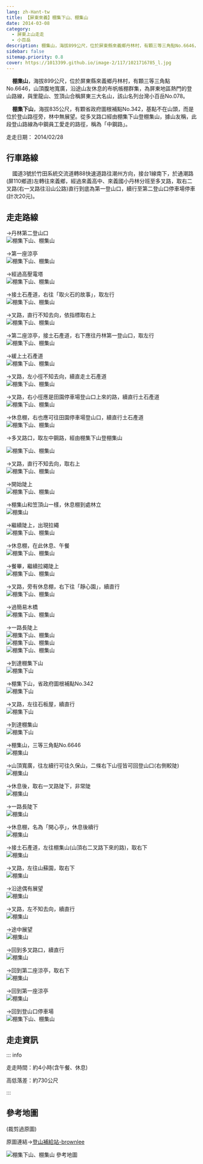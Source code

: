 ```yaml
---
lang: zh-Hant-tw
title: 【屏東來義】棚集下山、棚集山
date: 2014-03-08
category: 
  - 屏東上山走走
  - 小百岳
description: 棚集山，海拔899公尺，位於屏東縣來義鄉丹林村，有顆三等三角點No.6646，山頂腹地寬廣，沿途山友休息的布帆帳棚群集，為屏東地區熱門的登山路線，與里龍山、笠頂山合稱屏東三大名山，該山名列台灣小百岳No.078。 棚集下山，海拔835公尺，有顆省政府圖根補點No.342，基點不在山頭，而是位於登山路徑旁，林中無展望。從多叉路口經由棚集下山登棚集山，據山友稱，此段登山路線為中鋼員工愛走的路徑，稱為「中鋼路」。
sidebar: false
sitemap.priority: 0.8
cover: https://1013399.github.io/image-2/117/1021716785_l.jpg
---
```


    **棚集山**，海拔899公尺，位於屏東縣來義鄉丹林村，有顆三等三角點No.6646，山頂腹地寬廣，沿途山友休息的布帆帳棚群集，為屏東地區熱門的登山路線，與里龍山、笠頂山合稱屏東三大名山，該山名列台灣小百岳No.078。  

    **棚集下山**，海拔835公尺，有顆省政府圖根補點No.342，基點不在山頭，而是位於登山路徑旁，林中無展望。從多叉路口經由棚集下山登棚集山，據山友稱，此段登山路線為中鋼員工愛走的路徑，稱為「中鋼路」。

<!-- more -->

走走日期： 2014/02/28

## 行車路線 
    國道3號於竹田系統交流道轉88快速道路往潮州方向，接台1線南下，於通潮路(屏110鄉道)左轉往來義鄉，經過來義高中、來義國小丹林分班至多叉路，取右二叉路(右一叉路往沿山公路)直行到底為第一登山口，續行至第二登山口停車場停車(計次20元)。

## 走走路線 
→丹林第二登山口  
![棚集下山、棚集山](https://1013399.github.io/image-2/117/1021716491_l.jpg)

→第一座涼亭  
![棚集下山、棚集山](https://1013399.github.io/image-2/117/1021716522_l.jpg)

→經過高壓電塔  
![棚集下山、棚集山](https://1013399.github.io/image-2/117/1021716529_l.jpg)

→接土石產道，右往「取火石的故事」，取左行  
![棚集下山、棚集山](https://1013399.github.io/image-2/117/1021716536_l.jpg)

→叉路，直行不知去向，依指標取右上  
![棚集下山、棚集山](https://1013399.github.io/image-2/117/1021716540_l.jpg)

→第二座涼亭，接土石產道，右下應往丹林第一登山口，取左行  
![棚集下山、棚集山](https://1013399.github.io/image-2/117/1021716544_l.jpg)

→緩上土石產道  
![棚集下山、棚集山](https://1013399.github.io/image-2/117/1021716550_l.jpg)

→叉路，左小徑不知去向，續直走土石產道  
![棚集下山、棚集山](https://1013399.github.io/image-2/117/1021716557_l.jpg)

→叉路，右小徑應是田園停車場登山口上來的路，續直行土石產道  
![棚集下山、棚集山](https://1013399.github.io/image-2/117/1021716576_l.jpg)

→休息棚，右也應可往田園停車場登山口，續直行土石產道  
![棚集下山、棚集山](https://1013399.github.io/image-2/117/1021716581_l.jpg)

→多叉路口，取左中鋼路，經由棚集下山登棚集山

![棚集下山、棚集山](https://1013399.github.io/image-2/117/1021716588_l.jpg)

→叉路，直行不知去向，取右上  
![棚集下山、棚集山](https://1013399.github.io/image-2/117/1021716597_l.jpg)

→開始陡上  
![棚集下山、棚集山](https://1013399.github.io/image-2/117/1021716607_l.jpg)

→棚集山和笠頂山一樣，休息棚到處林立  
![棚集山](https://1013399.github.io/image-2/117/1021716616_l.jpg)

→繼續陡上，出現拉繩  
![棚集下山、棚集山](https://1013399.github.io/image-2/117/1021716629_l.jpg)

→休息棚，在此休息、午餐  
![棚集下山、棚集山](https://1013399.github.io/image-2/117/1021716639_l.jpg)

→餐畢，繼續拉繩陡上  
![棚集下山、棚集山](https://1013399.github.io/image-2/117/1021716645_l.jpg)

→叉路，旁有休息棚，右下往「靜心園」，續直行  
![棚集下山、棚集山](https://1013399.github.io/image-2/117/1021716654_l.jpg)

→過簡易木橋  
![棚集下山、棚集山](https://1013399.github.io/image-2/117/1021716674_l.jpg)

→一路長陡上  
![棚集下山、棚集山](https://1013399.github.io/image-2/117/1021716680_l.jpg)  
![棚集下山、棚集山](https://1013399.github.io/image-2/117/1021716689_l.jpg)  
![棚集下山、棚集山](https://1013399.github.io/image-2/117/1021716694_l.jpg)

→到達棚集下山  
![棚集下山](https://1013399.github.io/image-2/117/1021716702_l.jpg)

→棚集下山，省政府圖根補點No.342  
![棚集下山](https://1013399.github.io/image-2/117/1021716707_l.jpg)

→叉路，左往石板屋，續直行  
![棚集下山](https://1013399.github.io/image-2/117/1021716715_l.jpg)

→到達棚集山  
![棚集下山](https://1013399.github.io/image-2/117/1021716720_l.jpg)

→棚集山，三等三角點No.6646  
![棚集山](https://1013399.github.io/image-2/117/1021716733_l.jpg)

→山頂寬廣，往左續行可往久保山，二條右下山徑皆可回登山口(右側較陡)  
![棚集山](https://1013399.github.io/image-2/117/1021716741_l.jpg)

→休息後，取右一叉路陡下，非常陡  
![棚集山](https://1013399.github.io/image-2/117/1021716753_l.jpg)

→一路長陡下  
![棚集山](https://1013399.github.io/image-2/117/1021716758_l.jpg)

→休息棚，名為「開心亭」，休息後續行  
![棚集山](https://1013399.github.io/image-2/117/1021716763_l.jpg)

→接土石產道，左往棚集山(山頂右二叉路下來的路)，取右下  
![棚集山](https://1013399.github.io/image-2/117/1021716769_l.jpg)

→叉路，左往山蘇園，取右下  
![棚集山](https://1013399.github.io/image-2/117/1021716781_l.jpg)

→沿途偶有展望  
![棚集山](https://1013399.github.io/image-2/117/1021716785_l.jpg)

→叉路，左不知去向，續直行  
![棚集山](https://1013399.github.io/image-2/117/1021716793_l.jpg)

→途中展望  
![棚集山](https://1013399.github.io/image-2/117/1021716800_l.jpg)

→回到多叉路口，續直行  
![棚集山](https://1013399.github.io/image-2/117/1021716811_l.jpg)

→回到第二座涼亭，取右下  
![棚集山](https://1013399.github.io/image-2/117/1021716818_l.jpg)

→回到第一座涼亭  
![棚集山](https://1013399.github.io/image-2/117/1021716831_l.jpg)

→回到登山口停車場  
![棚集下山、棚集山](https://1013399.github.io/image-2/117/1021716840_l.jpg)

## 走走資訊

::: info

走走時間：約4小時(含午餐、休息)

高低落差：約730公尺

:::

## 參考地圖
(裁剪過原圖)  

原圖連結→[登山補給站-brownlee](http://www.keepon.com.tw/DiscussLoad.aspx?code=314B5CF9AEC3A19113F6CAA6F539A66297274B6A30BCE1A2)  

![棚集下山、棚集山 參考地圖](https://1013399.github.io/image-2/117/1021717017_l.jpg)